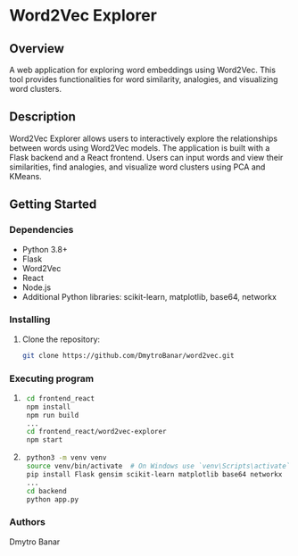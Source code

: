 # Word2Vec Explorer

## Overview
A web application for exploring word embeddings using Word2Vec. This tool provides functionalities for word similarity, analogies, and visualizing word clusters.

## Description
Word2Vec Explorer allows users to interactively explore the relationships between words using Word2Vec models. The application is built with a Flask backend and a React frontend. Users can input words and view their similarities, find analogies, and visualize word clusters using PCA and KMeans.

## Getting Started

### Dependencies
- Python 3.8+
- Flask
- Word2Vec
- React
- Node.js
- Additional Python libraries: scikit-learn, matplotlib, base64, networkx

### Installing
1. Clone the repository:
   ```bash
   git clone https://github.com/DmytroBanar/word2vec.git

### Executing program
1. ```bash
    cd frontend_react
    npm install
    npm run build
    ...
    cd frontend_react/word2vec-explorer
    npm start

2. ```bash
    python3 -m venv venv
    source venv/bin/activate  # On Windows use `venv\Scripts\activate`
    pip install Flask gensim scikit-learn matplotlib base64 networkx
    ...
    cd backend
    python app.py


### Authors
Dmytro Banar
